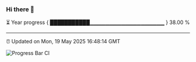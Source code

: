 ### Hi there 👋

⏳ Year progress { ███████████▁▁▁▁▁▁▁▁▁▁▁▁▁▁▁▁▁▁▁ } 38.00 %

---

⏰ Updated on Mon, 19 May 2025 16:48:14 GMT

![Progress Bar CI](https://github.com/IshwaranRudhara/GIT-ACTION/workflows/Progress%20Bar%20CI/badge.svg)

